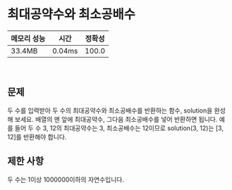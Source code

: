 # 최대공약수와 최소공배수

| 메모리 성능 | 시간 | 정확성 |
| ---- | ---- | ---- |
| 33.4MB | 0.04ms | 100.0 |

<br />

## 문제
두 수를 입력받아 두 수의 최대공약수와 최소공배수를 반환하는 함수, solution을 완성해 보세요. 배열의 맨 앞에 최대공약수, 그다음 최소공배수를 넣어 반환하면 됩니다. 예를 들어 두 수 3, 12의 최대공약수는 3, 최소공배수는 12이므로 solution(3, 12)는 [3, 12]를 반환해야 합니다.
<br />

## 제한 사항
두 수는 1이상 1000000이하의 자연수입니다.